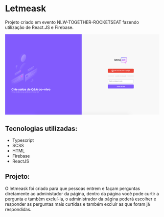 # Letmeask
Projeto criado em evento NLW-TOGETHER-ROCKETSEAT fazendo utilização de React.JS e Firebase.


![Alt text](https://github.com/carlinxoldz/nlw-together-letmeask/blob/main/src/assets/images/pageLetmeAsk.png "Optional Title")

## Tecnologias utilizadas:

- Typescript
- SCSS
- HTML 
- Firebase 
- ReactJS 

## Projeto:

O letmeask foi criado para que pessoas entrem e façam perguntas diretamente ao administador da página, dentro da página você pode curtir a pergunta e tambèm excluí-la,
o administrador da página poderá escolher e responder as perguntas mais curtidas e também excluir as que foram já respondidas.

